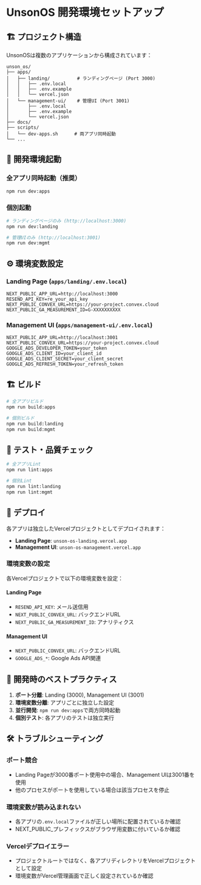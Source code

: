 # UnsonOS 開発環境セットアップ

## 🏗️ プロジェクト構造

UnsonOSは複数のアプリケーションから構成されています：

```
unson_os/
├── apps/
│   ├── landing/          # ランディングページ (Port 3000)
│   │   ├── .env.local
│   │   ├── .env.example
│   │   └── vercel.json
│   └── management-ui/    # 管理UI (Port 3001)
│       ├── .env.local
│       ├── .env.example
│       └── vercel.json
├── docs/
├── scripts/
│   └── dev-apps.sh      # 両アプリ同時起動
└── ...
```

## 🚀 開発環境起動

### 全アプリ同時起動（推奨）
```bash
npm run dev:apps
```

### 個別起動
```bash
# ランディングページのみ (http://localhost:3000)
npm run dev:landing

# 管理UIのみ (http://localhost:3001)
npm run dev:mgmt
```

## ⚙️ 環境変数設定

### Landing Page (`apps/landing/.env.local`)
```env
NEXT_PUBLIC_APP_URL=http://localhost:3000
RESEND_API_KEY=re_your_api_key
NEXT_PUBLIC_CONVEX_URL=https://your-project.convex.cloud
NEXT_PUBLIC_GA_MEASUREMENT_ID=G-XXXXXXXXXX
```

### Management UI (`apps/management-ui/.env.local`)
```env
NEXT_PUBLIC_APP_URL=http://localhost:3001
NEXT_PUBLIC_CONVEX_URL=https://your-project.convex.cloud
GOOGLE_ADS_DEVELOPER_TOKEN=your_token
GOOGLE_ADS_CLIENT_ID=your_client_id
GOOGLE_ADS_CLIENT_SECRET=your_client_secret
GOOGLE_ADS_REFRESH_TOKEN=your_refresh_token
```

## 🏗️ ビルド

```bash
# 全アプリビルド
npm run build:apps

# 個別ビルド
npm run build:landing
npm run build:mgmt
```

## 🧪 テスト・品質チェック

```bash
# 全アプリLint
npm run lint:apps

# 個別Lint
npm run lint:landing
npm run lint:mgmt
```

## 🚀 デプロイ

各アプリは独立したVercelプロジェクトとしてデプロイされます：

- **Landing Page**: `unson-os-landing.vercel.app`
- **Management UI**: `unson-os-management.vercel.app`

### 環境変数の設定

各Vercelプロジェクトで以下の環境変数を設定：

#### Landing Page
- `RESEND_API_KEY`: メール送信用
- `NEXT_PUBLIC_CONVEX_URL`: バックエンドURL
- `NEXT_PUBLIC_GA_MEASUREMENT_ID`: アナリティクス

#### Management UI  
- `NEXT_PUBLIC_CONVEX_URL`: バックエンドURL
- `GOOGLE_ADS_*`: Google Ads API関連

## 🔧 開発時のベストプラクティス

1. **ポート分離**: Landing (3000), Management UI (3001)
2. **環境変数分離**: アプリごとに独立した設定
3. **並行開発**: `npm run dev:apps`で両方同時起動
4. **個別テスト**: 各アプリのテストは独立実行

## 🛠️ トラブルシューティング

### ポート競合
- Landing Pageが3000番ポート使用中の場合、Management UIは3001番を使用
- 他のプロセスがポートを使用している場合は該当プロセスを停止

### 環境変数が読み込まれない
- 各アプリの`.env.local`ファイルが正しい場所に配置されているか確認
- NEXT_PUBLIC_プレフィックスがブラウザ用変数に付いているか確認

### Vercelデプロイエラー
- プロジェクトルートではなく、各アプリディレクトリをVercelプロジェクトとして設定
- 環境変数がVercel管理画面で正しく設定されているか確認